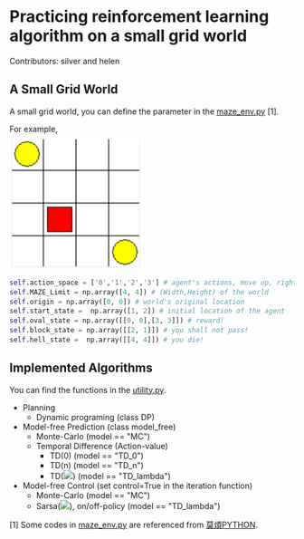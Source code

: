 # Practicing reinforcement learning algorithm on a small grid world
Contributors: silver and helen

## A Small Grid World 
A small grid world, you can define the parameter in the [maze_env.py](https://github.com/chihfanhsu/RL_practice/blob/master/maze_env.py) [1].

For example, <br />
![alt text](https://github.com/chihfanhsu/RL_practice/blob/master/README_fig/world_example.png)<br />
```python
self.action_space = ['0','1','2','3'] # agent's actions, move up, right, down, and left
self.MAZE_Limit = np.array([4, 4]) # (Width,Height) of the world
self.origin = np.array([0, 0]) # world's original location
self.start_state =  np.array([1, 2]) # initial location of the agent
self.oval_state = np.array([[0, 0],[3, 3]]) # reward!
self.block_state = np.array([[2, 1]]) # you shall not pass!
self.hell_state =  np.array([[4, 4]]) # you die!
```
## Implemented Algorithms
You can find the functions in the [utility.py](https://github.com/chihfanhsu/RL_practice/blob/master/utility.py).
* Planning
  * Dynamic programing (class DP)
* Model-free Prediction (class model_free)
  * Monte-Carlo (model == "MC")
  * Temporal Difference (Action-value)
    * TD(0) (model == "TD_0")
    * TD(n) (model == "TD_n")
    * TD(<img src="http://chart.googleapis.com/chart?cht=tx&chl=\lambda" style="border:none;">) (model == "TD_lambda")
* Model-free Control (set control=True in the iteration function)
  * Monte-Carlo (model == "MC")
  * Sarsa(<img src="http://chart.googleapis.com/chart?cht=tx&chl=\lambda" style="border:none;">), on/off-policy (model == "TD_lambda")

[1] Some codes in [maze_env.py](https://github.com/chihfanhsu/RL_practice/blob/master/maze_env.py) are referenced from [莫煩PYTHON](https://morvanzhou.github.io/tutorials/machine-learning/reinforcement-learning/).